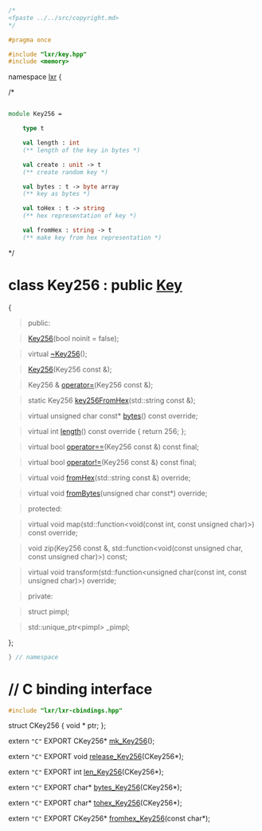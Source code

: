 ```cpp

/*
<fpaste ../../src/copyright.md>
*/

#pragma once

#include "lxr/key.hpp"
#include <memory>
````

namespace [lxr](namespace.list) {

/*

```fsharp

module Key256 =

    type t

    val length : int
    (** length of the key in bytes *)

    val create : unit -> t
    (** create random key *)

    val bytes : t -> byte array
    (** key as bytes *)

    val toHex : t -> string
    (** hex representation of key *)

    val fromHex : string -> t
    (** make key from hex representation *)
```

*/

# class Key256 : public [Key](key.hpp.md)

{

>public:

>[Key256](key256_ctor.cpp.md)(bool noinit = false);

>virtual [~Key256](key256_ctor.cpp.md)();

>[Key256](key256_ctor.cpp.md)(Key256 const &);

>Key256 & [operator=](key256_ctor.cpp.md)(Key256 const &);

>static Key256 [key256FromHex](key256_functions.cpp.md)(std::string const &);

>virtual unsigned char const* [bytes](key256_functions.cpp.md)() const override;

>virtual int [length](key256_functions.cpp.md)() const override { return 256; };

>virtual bool [operator==](key256_functions.cpp.md)(Key256 const &) const final;

>virtual bool [operator!=](key256_functions.cpp.md)(Key256 const &) const final;

>virtual void [fromHex](key256_functions.cpp.md)(std::string const &) override;

>virtual void [fromBytes](key256_functions.cpp.md)(unsigned char const*) override;

>protected:

>virtual void map(std::function&lt;void(const int, const unsigned char)&gt;) const override;

>void zip(Key256 const &, std::function&lt;void(const unsigned char, const unsigned char)&gt;) const;

>virtual void transform(std::function&lt;unsigned char(const int, const unsigned char)&gt;) override;

>private:

>struct pimpl;

>std::unique_ptr&lt;pimpl&gt; _pimpl;

};

```cpp
} // namespace
```

# // C binding interface
```cpp
#include "lxr/lxr-cbindings.hpp"
```

struct CKey256 {
   void * ptr;
};

extern `"C"` EXPORT
CKey256* [mk_Key256](key256_cbindings.cpp.md)();

extern `"C"` EXPORT
void [release_Key256](key256_cbindings.cpp.md)(CKey256*);

extern `"C"` EXPORT
int [len_Key256](key256_cbindings.cpp.md)(CKey256*);

extern `"C"` EXPORT
char* [bytes_Key256](key256_cbindings.cpp.md)(CKey256*);

extern `"C"` EXPORT
char* [tohex_Key256](key256_cbindings.cpp.md)(CKey256*);

extern `"C"` EXPORT
CKey256* [fromhex_Key256](key256_cbindings.cpp.md)(const char*);
